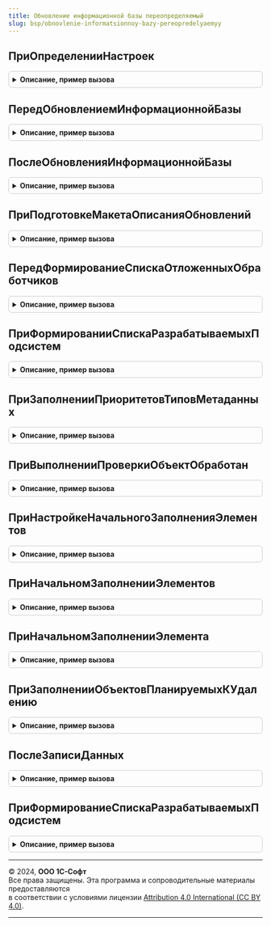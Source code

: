 ```yaml
---
title: Обновление информационной базы переопределяемый
slug: bsp/obnovlenie-informatsionnoy-bazy-pereopredelyaemyy
---
```



## ПриОпределенииНастроек
<details style="margin: 1em 0; padding: 0.5em; border: 1px solid #ccc; border-radius: 6px;">

<summary style="font-weight: bold; cursor: pointer;">Описание, пример вызова</summary>

```bsl

// Позволяет задать общие настройки подсистемы, в том числе, список объектов начального заполнения, тексты сообщений для
// пользователя и другое.
//
// Параметры:
//  Параметры - Структура:
//    * ПоясненияДляРезультатовОбновления - Строка - текст подсказки, указывающий путь
//                                          к форме "Результаты обновления приложения".
//    * ПараметрыСообщенияОНевыполненныхОтложенныхОбработчиках - Структура - сообщение о
//                                          наличии невыполненных отложенных обработчиков обновления
//                                          на прошлую версию при попытке обновления:
//       * ТекстСообщения                 - Строка - текст сообщения, выводимый пользователю. По умолчанию
//                                          текст сообщения построен с учетом того, что обновление можно
//                                          продолжить, т.е. параметр ЗапрещатьПродолжение = Ложь.
//       * КартинкаСообщения              - Картинка - картинка, выводимая слева от сообщения.
//       * ЗапрещатьПродолжение           - Булево - если Истина, продолжить обновление будет невозможно. По умолчанию Ложь.
//    * РасположениеОписанияИзмененийПрограммы - Строка - описывает расположение команды, по которой можно
//                                          открыть форму с описанием изменений в новой версии программы.
//    * МногопоточноеОбновление           - Булево - если Истина, то в один момент времени могут выполняться сразу
//                                          несколько обработчиков обновления. По умолчанию - Ложь.
//                                          Это влияет как на количество потоков выполнения обработчиков обновления,
//                                          так и количество потоков регистрации данных для обновления.
//                                          ВАЖНО: перед включением ознакомьтесь с документацией.
//    * КоличествоПотоковОбновленияИнформационнойБазыПоУмолчанию - Строка - количество потоков отложенного обновления
//                                          используемое, когда не задано значение для константы
//                                          КоличествоПотоковОбновленияИнформационнойБазы. По умолчанию равно 1.
//   * ОбъектыСНачальнымЗаполнением - Массив - объекты, содержащие в модуле менеджере код начального заполнения
//                                          в процедуре ПриНачальномЗаполненииЭлементов.
//
Процедура ПриОпределенииНастроек(Параметры) Экспорт
```

Пример вызова
```bsl
ОбновлениеИнформационнойБазыПереопределяемый.ПриОпределенииНастроек(Параметры) 
```
</details>

## ПередОбновлениемИнформационнойБазы
<details style="margin: 1em 0; padding: 0.5em; border: 1px solid #ccc; border-radius: 6px;">

<summary style="font-weight: bold; cursor: pointer;">Описание, пример вызова</summary>

```bsl

// Вызывается перед процедурами-обработчиками обновления данных ИБ.
// Здесь можно разместить любую нестандартную логику обновления данных - например,
// иначе проинициализировать сведения о версиях тех или иных подсистем
// с помощью ОбновлениеИнформационнойБазы.ВерсияИБ, ОбновлениеИнформационнойБазы.УстановитьВерсиюИБ,
// и ОбновлениеИнформационнойБазы.ЗарегистрироватьНовуюПодсистему.
//
// Пример:
//  Для того чтобы отменить штатную процедуру перехода с другой программы, регистрируем
//  сведения о том, что основная конфигурации уже актуальной версии:
//  ВерсииПодсистем = ОбновлениеИнформационнойБазы.ВерсииПодсистем();
//  Если ВерсииПодсистем.Количество() > 0 И ВерсииПодсистем.Найти(Метаданные.Имя, "ИмяПодсистемы") = Неопределено Тогда
//    ОбновлениеИнформационнойБазы.ЗарегистрироватьНовуюПодсистему(Метаданные.Имя, Метаданные.Версия);
//  КонецЕсли;
//
Процедура ПередОбновлениемИнформационнойБазы() Экспорт
```

Пример вызова
```bsl
ОбновлениеИнформационнойБазыПереопределяемый.ПередОбновлениемИнформационнойБазы() 
```
</details>

## ПослеОбновленияИнформационнойБазы
<details style="margin: 1em 0; padding: 0.5em; border: 1px solid #ccc; border-radius: 6px;">

<summary style="font-weight: bold; cursor: pointer;">Описание, пример вызова</summary>

```bsl

// Вызывается после завершения обновления данных ИБ.
// В зависимости от тех или иных условий можно отключить штатное открытие формы
// с описанием изменений в новой версии программы при первом входе в нее (после обновления),
// а также выполнить другие действия.
//
// Не рекомендуется выполнять в данной процедуре какую-либо обработку данных.
// Такие процедуры следует оформлять штатными обработчиками обновления, выполняемыми на каждую версию "*".
//
// Параметры:
//   ПредыдущаяВерсияИБ     - Строка - версия до обновления. "0.0.0.0" для "пустой" ИБ.
//   ТекущаяВерсияИБ        - Строка - версия после обновления. Как правило, соответствует Метаданные.Версия.
//   ИтерацииОбновления     - Массив - массив структур, описывающих сведения об обновлении каждой
//                                     библиотеки и конфигурации, с ключами:
//       * Подсистема              - Строка - имя библиотеки или конфигурации.
//       * Версия                  - Строка - например, "2.1.3.39". Номер версии библиотеки (конфигурации).
//       * ЭтоОсновнаяКонфигурация - Булево - Истина, если это основная конфигурация, а не библиотека.
//       * Обработчики             - ТаблицаЗначений - все обработчики обновления библиотеки, описание колонок
//                                   см. в ОбновлениеИнформационнойБазы.НоваяТаблицаОбработчиковОбновления.
//       * ВыполненныеОбработчики  - ДеревоЗначений - выполненные обработчики обновления, сгруппированные по
//                                   библиотеке и номеру версии, описание колонок
//                                   см. в ОбновлениеИнформационнойБазы.НоваяТаблицаОбработчиковОбновления.
//       * ИмяОсновногоСерверногоМодуля - Строка - имя модуля библиотеки (конфигурации), который предоставляет
//                                        основные сведения о ней: имя, версия и т.д.
//       * ОсновнойСерверныйМодуль      - ОбщийМодуль - общий модуль библиотеки (конфигурации), который предоставляет
//                                        основные сведения о ней: имя, версия и т.д.
//       * ПредыдущаяВерсия             - Строка - например, "2.1.3.30". Номер версии библиотеки (конфигурации) до обновления.
//   ВыводитьОписаниеОбновлений - Булево - если установить Ложь, то не будет открыта форма
//                                с описанием изменений в новой версии программы. По умолчанию Истина.
//   МонопольныйРежим           - Булево - признак того, что обновление выполнилось в монопольном режиме.
//
// Пример:
//  Для обхода выполненных обработчиков обновления:
//  Для Каждого ИтерацияОбновления Из ИтерацииОбновления Цикл
//  	Для Каждого Версия Из ИтерацияОбновления.ВыполненныеОбработчики.Строки Цикл
//
//  		Если Версия.Версия = "*" Тогда
//  			// Группа обработчиков, которые выполняются регулярно при каждой смене версии.
//  		Иначе
//  			// Группа обработчиков, которые выполнились для определенной версии.
//  		КонецЕсли;
//
//  		Для Каждого Обработчик Из Версия.Строки Цикл
//  			...
//  		КонецЦикла;
//
//  	КонецЦикла;
//  КонецЦикла;
//
Процедура ПослеОбновленияИнформационнойБазы(Знач ПредыдущаяВерсияИБ, Знач ТекущаяВерсияИБ, Экспорт
```

Пример вызова
```bsl
ОбновлениеИнформационнойБазыПереопределяемый.ПослеОбновленияИнформационнойБазы(ПредыдущаяВерсияИБ, ТекущаяВерсияИБ, );
```
</details>

## ПриПодготовкеМакетаОписанияОбновлений
<details style="margin: 1em 0; padding: 0.5em; border: 1px solid #ccc; border-radius: 6px;">

<summary style="font-weight: bold; cursor: pointer;">Описание, пример вызова</summary>

```bsl

// Вызывается при подготовке документа с описанием изменений в новой версии программы,
// которое выводится пользователю при первом входе в программу (после обновления).
//
// Параметры:
//   Макет - ТабличныйДокумент - описание изменений в новой версии программы, автоматически
//                               сформированное из общего макета ОписаниеИзмененийСистемы.
//                               Макет можно программно модифицировать или заменить на другой.
//
Процедура ПриПодготовкеМакетаОписанияОбновлений(Знач Макет) Экспорт
```

Пример вызова
```bsl
ОбновлениеИнформационнойБазыПереопределяемый.ПриПодготовкеМакетаОписанияОбновлений(Макет) 
```
</details>

## ПередФормированиеСпискаОтложенныхОбработчиков
<details style="margin: 1em 0; padding: 0.5em; border: 1px solid #ccc; border-radius: 6px;">

<summary style="font-weight: bold; cursor: pointer;">Описание, пример вызова</summary>

```bsl

// Вызывается перед формирование списка отложенных обработчиков.
// Позволяет организовать дополнительные проверки списка отложенных обработчиков.
//
// Параметры:
//   ИтерацииОбновления     - Массив - массив структур, описывающих сведения об обновлении каждой
//                                     библиотеки и конфигурации, с ключами:
//       * Подсистема              - Строка - имя библиотеки или конфигурации.
//       * Версия                  - Строка - например, "2.1.3.39". Номер версии библиотеки (конфигурации).
//       * ЭтоОсновнаяКонфигурация - Булево - Истина, если это основная конфигурация, а не библиотека.
//       * Обработчики             - ТаблицаЗначений - все обработчики обновления библиотеки, описание колонок
//                                   см. в ОбновлениеИнформационнойБазы.НоваяТаблицаОбработчиковОбновления.
//       * ВыполненныеОбработчики  - ДеревоЗначений - выполненные обработчики обновления, сгруппированные по
//                                   библиотеке и номеру версии, описание колонок
//                                   см. в ОбновлениеИнформационнойБазы.НоваяТаблицаОбработчиковОбновления.
//       * ИмяОсновногоСерверногоМодуля - Строка - имя модуля библиотеки (конфигурации), который предоставляет
//                                        основные сведения о ней: имя, версия и т.д.
//       * ОсновнойСерверныйМодуль      - ОбщийМодуль - общий модуль библиотеки (конфигурации), который предоставляет
//                                        основные сведения о ней: имя, версия и т.д.
//       * ПредыдущаяВерсия             - Строка - например, "2.1.3.30". Номер версии библиотеки (конфигурации) до обновления.
//
// Пример:
//  Обход всех обработчиков обновления:
//  Для Каждого ИтерацияОбновления Из ИтерацииОбновления Цикл
//		Если ИтерацияОбновления.Подсистема = "ИмяНашейПодсистемы" Тогда
//  		Для Каждого Обработчик Из ИтерацияОбновления.Обработчики Цикл
//
//  			Если Обработчик.Версия = "*" Тогда
//  				// Группа обработчиков, которые выполняются регулярно при каждой смене версии.
//  			Иначе
//  				// Группа обработчиков, которые выполняются для определенной версии.
//  			КонецЕсли;
//
//  		КонецЦикла;
//		КонецЕсли;
//  КонецЦикла;
//
Процедура ПередФормированиеСпискаОтложенныхОбработчиков(ИтерацииОбновления) Экспорт
```

Пример вызова
```bsl
ОбновлениеИнформационнойБазыПереопределяемый.ПередФормированиеСпискаОтложенныхОбработчиков(ИтерацииОбновления) 
```
</details>

## ПриФормированииСпискаРазрабатываемыхПодсистем
<details style="margin: 1em 0; padding: 0.5em; border: 1px solid #ccc; border-radius: 6px;">

<summary style="font-weight: bold; cursor: pointer;">Описание, пример вызова</summary>

```bsl

// Необходимо для того, чтобы выгружать новые или измененные описания
// обработчиков обновления в код при помощи обработки ОписаниеОбработчиковОбновления
// только по тем подсистемам, разработка которых ведется в данной конфигурации.
//
//
// Параметры:
//   РазрабатываемыеПодсистемы - Массив из Строка - имена разрабатываемых подсистемы в текущей конфигурации,
//                                                  Имя подсистемы в том виде, в котором оно задано в общем модуле
//                                                  ОбновлениеИнформационнойБазыХХХ.
//
Процедура ПриФормированииСпискаРазрабатываемыхПодсистем(РазрабатываемыеПодсистемы) Экспорт
```

Пример вызова
```bsl
ОбновлениеИнформационнойБазыПереопределяемый.ПриФормированииСпискаРазрабатываемыхПодсистем(РазрабатываемыеПодсистемы) 
```
</details>

## ПриЗаполненииПриоритетовТиповМетаданных
<details style="margin: 1em 0; padding: 0.5em; border: 1px solid #ccc; border-radius: 6px;">

<summary style="font-weight: bold; cursor: pointer;">Описание, пример вызова</summary>

```bsl

// Вызывается после формирования порядка обновления типов метаданных (Константы, Справочники, Документы и т.д.).
// Используется для переопределения порядка обновления для какого-то конкретного объекта метаданных.
//
// Параметры:
//   ПриоритетыТиповМетаданных - Соответствие из КлючИЗначение - порядок обновления типов метаданных:
//                   * Ключ - имя типа метаданного в единственном числе или полное имя конкретного типа метаданного
//                   * Значение - Число - порядок обновления
//
// Пример:
//  ПриоритетыТиповМетаданных.Вставить("РегистрСведений.РеестрДокументов", 120);
//
Процедура ПриЗаполненииПриоритетовТиповМетаданных(ПриоритетыТиповМетаданных) Экспорт
```

Пример вызова
```bsl
ОбновлениеИнформационнойБазыПереопределяемый.ПриЗаполненииПриоритетовТиповМетаданных(ПриоритетыТиповМетаданных) 
```
</details>

## ПриВыполненииПроверкиОбъектОбработан
<details style="margin: 1em 0; padding: 0.5em; border: 1px solid #ccc; border-radius: 6px;">

<summary style="font-weight: bold; cursor: pointer;">Описание, пример вызова</summary>

```bsl

// Вызывается при выполнении функции ОбновлениеИнформационнойБазы.ОбъектОбработан.
// Позволяет написать произвольную логику для блокировки изменения объекта пользователем
// на время выполнения обновления программы.
//
// Параметры:
//  ПолноеИмяОбъекта - Строка - имя объекта, для которого вызывается проверка.
//  БлокироватьИзменение - Булево - если установить значение Истина, то объект
//                         будет открыт только для чтения. Значение по умолчанию - Ложь.
//  ТекстСообщения   - Строка - сообщение, которое будет выведено пользователю при открытии объекта.
//
Процедура ПриВыполненииПроверкиОбъектОбработан(ПолноеИмяОбъекта, БлокироватьИзменение, ТекстСообщения) Экспорт
```

Пример вызова
```bsl
ОбновлениеИнформационнойБазыПереопределяемый.ПриВыполненииПроверкиОбъектОбработан(ПолноеИмяОбъекта, БлокироватьИзменение, ТекстСообщения) 
```
</details>

## ПриНастройкеНачальногоЗаполненияЭлементов
<details style="margin: 1em 0; padding: 0.5em; border: 1px solid #ccc; border-radius: 6px;">

<summary style="font-weight: bold; cursor: pointer;">Описание, пример вызова</summary>

```bsl

// Определяет настройки начального заполнения элементов
// Позволяет задать общие настройки заполнение поставляемых данных для объектов, недоступных для изменения,
// стоящих на поддержке у другой библиотеки.
//
// Параметры:
//  ПолноеИмяОбъекта - Строка - имя объекта, для которого вызывается заполнение.
//  Настройки - Структура:
//   * ПриНачальномЗаполненииЭлемента - Булево - если Истина, то для каждого элемента будет
//      вызвана процедура индивидуального заполнения ПриНачальномЗаполненииЭлемента.
//   * ПредопределенныеДанные - ТаблицаЗначений - данные заполненные в процедуре ПриНачальномЗаполненииЭлементов.
//
Процедура ПриНастройкеНачальногоЗаполненияЭлементов(ПолноеИмяОбъекта, Настройки) Экспорт
```

Пример вызова
```bsl
ОбновлениеИнформационнойБазыПереопределяемый.ПриНастройкеНачальногоЗаполненияЭлементов(ПолноеИмяОбъекта, Настройки) 
```
</details>

## ПриНачальномЗаполненииЭлементов
<details style="margin: 1em 0; padding: 0.5em; border: 1px solid #ccc; border-radius: 6px;">

<summary style="font-weight: bold; cursor: pointer;">Описание, пример вызова</summary>

```bsl

// Вызывается при начальном заполнении объектов.
// Позволяет описать заполнение поставляемых данных для объектов,
// недоступных для изменения, например стоящих на поддержке у другой библиотеки.
//
// Параметры:
//  ПолноеИмяОбъекта - Строка - имя объекта, для которого вызывается заполнение.
//  КодыЯзыков - Массив - список языков конфигурации. Актуально для мультиязычных конфигураций.
//  Элементы   - ТаблицаЗначений - данные заполнения. Состав колонок соответствует набору реквизитов объекта.
//  ТабличныеЧасти - Структура - описание табличных частей объекта, где:
//   * Ключ - Строка - имя табличной части;
//   * Значение - ТаблицаЗначений - табличная часть в виде таблицы значений, структуру которой
//                                  необходимо скопировать перед заполнением. Например:
//                                  Элемент.Ключи = ТабличныеЧасти.Ключи.Скопировать();
//                                  ЭлементТЧ = Элемент.Ключи.Добавить();
//                                  ЭлементТЧ.ИмяКлюча = "Первичный";
//
Процедура ПриНачальномЗаполненииЭлементов(ПолноеИмяОбъекта, КодыЯзыков, Элементы, ТабличныеЧасти) Экспорт
```

Пример вызова
```bsl
ОбновлениеИнформационнойБазыПереопределяемый.ПриНачальномЗаполненииЭлементов(ПолноеИмяОбъекта, КодыЯзыков, Элементы, ТабличныеЧасти) 
```
</details>

## ПриНачальномЗаполненииЭлемента
<details style="margin: 1em 0; padding: 0.5em; border: 1px solid #ccc; border-radius: 6px;">

<summary style="font-weight: bold; cursor: pointer;">Описание, пример вызова</summary>

```bsl

// Вызывается при начальном заполнении создаваемого объекта.
// Позволяет описать дополнительное заполнение или проверку поставляемого объекта,
// недоступного для изменения, например стоящего на поддержке у другой библиотеки.
//
// Параметры:
//  ПолноеИмяОбъекта - Строка - имя объекта, для которого вызывается заполнение.
//  Объект                  - заполняемый объект.
//  Данные                  - СтрокаТаблицыЗначений - данные заполнения объекта.
//  ДополнительныеПараметры - Структура:
//   * ПредопределенныеДанные - ТаблицаЗначений - данные заполненные в процедуре ПриНачальномЗаполненииЭлементов.
//
Процедура ПриНачальномЗаполненииЭлемента(ПолноеИмяОбъекта, Объект, Данные, ДополнительныеПараметры) Экспорт
```

Пример вызова
```bsl
ОбновлениеИнформационнойБазыПереопределяемый.ПриНачальномЗаполненииЭлемента(ПолноеИмяОбъекта, Объект, Данные, ДополнительныеПараметры) 
```
</details>

## ПриЗаполненииОбъектовПланируемыхКУдалению
<details style="margin: 1em 0; padding: 0.5em; border: 1px solid #ccc; border-radius: 6px;">

<summary style="font-weight: bold; cursor: pointer;">Описание, пример вызова</summary>

```bsl

// Вызывается при выполнении обработчика обновления,
// выполняющего очистку данных устаревших объектов метаданных.
//
// Кроме указанных устаревших объектов Удалить*, объекты метаданных,
// отключенные от подсистем библиотек, по-возможности добавляются
// ими автоматически в сокращение типов в измерениях своих регистров.
// Дополнительные сведения могут быть указаны в документации по внедрению
// подсистемы в подразделе "Удаление прикладных объектов из подсистемы".
//
// Параметры:
//  Объекты - см. ОбновлениеИнформационнойБазы.ДобавитьОбъектПланируемыйКУдалению.Объекты
//
// Пример:
//  ОбновлениеИнформационнойБазы.ДобавитьОбъектПланируемыйКУдалению(Объекты,
//		"Справочник.УдалитьОчередьЗаданий");
//
//  ОбновлениеИнформационнойБазы.ДобавитьОбъектПланируемыйКУдалению(Объекты,
//		"Перечисление.УдалитьСовместимостьНоменклатуры");
//
//  ОбновлениеИнформационнойБазы.ДобавитьОбъектПланируемыйКУдалению(Объекты,
//		"Перечисление.ХозяйственныеОперации.УдалитьСписаниеТоваровПереданныхПартнерам");
//
//  ОбновлениеИнформационнойБазы.ДобавитьОбъектПланируемыйКУдалению(Объекты,
//		"БизнесПроцесс.Задание.ТочкаМаршрута.УдалитьВернутьИсполнителю");
//
//  ОбновлениеИнформационнойБазы.ДобавитьОбъектПланируемыйКУдалению(Объекты,
//		"РегистрСведений.ВерсииОбъектов.Объект",
//		Новый ОписаниеТипов("СправочникСсылка.ФизическиеЛица,
//			|ДокументСсылка.НачислениеЗарплаты"));
//
Процедура ПриЗаполненииОбъектовПланируемыхКУдалению(Объекты) Экспорт
```

Пример вызова
```bsl
ОбновлениеИнформационнойБазыПереопределяемый.ПриЗаполненииОбъектовПланируемыхКУдалению(Объекты) 
```
</details>

## ПослеЗаписиДанных
<details style="margin: 1em 0; padding: 0.5em; border: 1px solid #ccc; border-radius: 6px;">

<summary style="font-weight: bold; cursor: pointer;">Описание, пример вызова</summary>

```bsl

// Вызывается после записи данных обработчиком обновления, но до отметки обработки.
//
// Параметры:
//   Данные - Произвольный - объект, набор записей или менеджер константы.
//
Процедура ПослеЗаписиДанных(Данные) Экспорт
```

Пример вызова
```bsl
ОбновлениеИнформационнойБазыПереопределяемый.ПослеЗаписиДанных(Данные) 
```
</details>

## ПриФормированиеСпискаРазрабатываемыхПодсистем
<details style="margin: 1em 0; padding: 0.5em; border: 1px solid #ccc; border-radius: 6px;">

<summary style="font-weight: bold; cursor: pointer;">Описание, пример вызова</summary>

```bsl

// Устарела. Следует использовать
// ОбновлениеИнформационнойБазыПереопределяемый.ПриФормированииСпискаРазрабатываемыхПодсистем
//
Процедура ПриФормированиеСпискаРазрабатываемыхПодсистем(РазрабатываемыеПодсистемы) Экспорт
```

Пример вызова
```bsl
ОбновлениеИнформационнойБазыПереопределяемый.ПриФормированиеСпискаРазрабатываемыхПодсистем(РазрабатываемыеПодсистемы) 
```
</details>

---

© 2024, **ООО 1С-Софт**  
Все права защищены. Эта программа и сопроводительные материалы предоставляются  
в соответствии с условиями лицензии [Attribution 4.0 International (CC BY 4.0)](https://creativecommons.org/licenses/by/4.0/legalcode).

---
